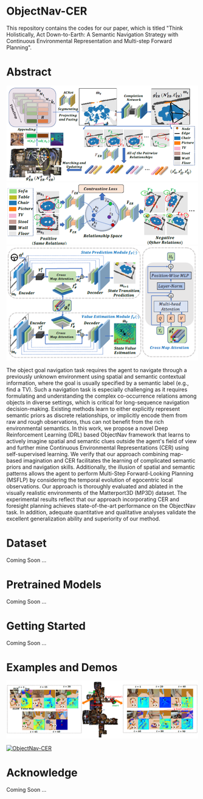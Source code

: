 # ObjectNav-CER
This repository contains the codes for our paper, which is titled "Think Holistically, Act Down-to-Earth: A Semantic Navigation Strategy with Continuous Environmental Representation and Multi-step Forward Planning".

# Abstract

<div align="center">
	<img src="./figures/Fig1.PNG" alt="Editor" width="600">
</div>
<div align="center">
	<img src="./figures/Fig2.PNG" alt="Editor" width="600">
</div>
<div align="center">
	<img src="./figures/Fig3.PNG" alt="Editor" width="600">
</div>

The object goal navigation task requires the agent to navigate through a previously unknown environment using spatial and semantic contextual information, where the goal is usually specified by a semantic label (e.g., find a TV). Such a navigation task is especially challenging as it requires formulating and understanding the complex co-occurrence relations among objects in diverse settings, which is critical for long-sequence navigation decision-making. Existing methods learn to either explicitly represent semantic priors as discrete relationships, or implicitly encode them from raw and rough observations, thus can not benefit from the rich environmental semantics. In this work, we propose a novel Deep Reinforcement Learning (DRL) based ObjectNav framework that learns to actively imagine spatial and semantic clues outside the agent's field of view and further mine Continuous Environmental Representations (CER) using self-supervised learning. We verify that our approach combining map-based imagination and CER facilitates the learning of complicated semantic priors and navigation skills. Additionally, the illusion of spatial and semantic patterns allows the agent to perform Multi-Step Forward-Looking Planning (MSFLP) by considering the temporal evolution of egocentric local observations. Our approach is thoroughly evaluated and ablated in the visually realistic environments of the Matterport3D (MP3D) dataset. The experimental results reflect that our approach incorporating CER and foresight planning achieves state-of-the-art performance on the ObjectNav task. In addition, adequate quantitative and qualitative analyses validate the excellent generalization ability and superiority of our method. 

# Dataset

Coming Soon ...

# Pretrained Models

Coming Soon ...

# Getting Started

Coming Soon ...

# Examples and Demos
<div align="center">
	<img src="./figures/Fig4.PNG" alt="Editor" width="800">
</div>

[![ObjectNav-CER](https://res.cloudinary.com/marcomontalbano/image/upload/v1695370231/video_to_markdown/images/youtube--y3vlhnMmRUY-c05b58ac6eb4c4700831b2b3070cd403.jpg)](https://youtu.be/y3vlhnMmRUY "ObjectNav-CER")

# Acknowledge

Coming Soon ...
